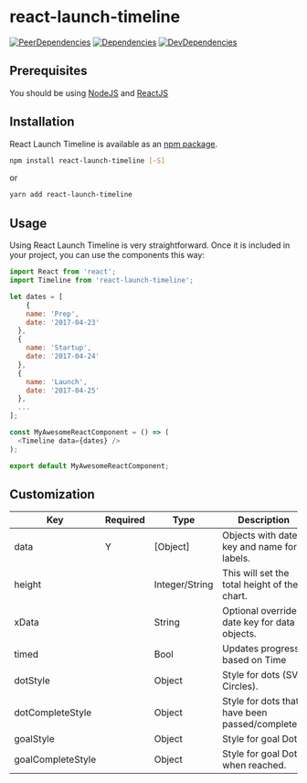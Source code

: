 # react-launch-timeline


[![PeerDependencies](https://img.shields.io/david/peer/michaellyons/react-launch-timeline.svg?style=flat-square)](https://david-dm.org/michaellyons/react-launch-timeline#info=peerDependencies&view=list)
[![Dependencies](https://img.shields.io/david/michaellyons/react-launch-timeline.svg?style=flat-square)](https://david-dm.org/michaellyons/react-launch-timeline)
[![DevDependencies](https://img.shields.io/david/dev/michaellyons/react-launch-timeline.svg?style=flat-square)](https://david-dm.org/michaellyons/react-launch-timeline#info=devDependencies&view=list)



## Prerequisites

You should be using [NodeJS](https://www.nodejs.org) and [ReactJS](https://facebook.github.io/react/)

## Installation

React Launch Timeline is available as an [npm package](https://www.npmjs.org/package/react-launch-timeline).
```sh
npm install react-launch-timeline [-S]
```
or

```sh
yarn add react-launch-timeline
```

## Usage

Using React Launch Timeline is very straightforward. Once it is included in your project, you can use the components this way:

```js
import React from 'react';
import Timeline from 'react-launch-timeline';

let dates = [
	{
    name: 'Prep',
    date: '2017-04-23'
  },
  {
    name: 'Startup',
    date: '2017-04-24'
  },
  {
    name: 'Launch',
    date: '2017-04-25'
  },
  ...
];

const MyAwesomeReactComponent = () => (
  <Timeline data={dates} />
);

export default MyAwesomeReactComponent;
```

## Customization

Key | Required | Type | Description
----- | ----- |  ----- | -----
data | Y | [Object] | Objects with date key and name for labels.
height | | Integer/String | This will set the total height of the chart.
xData | | String | Optional override date key for data objects.
timed | | Bool | Updates progress based on Time
dotStyle |  | Object | Style for dots (SVG Circles).
dotCompleteStyle |  | Object | Style for dots that have been passed/completed.
goalStyle |  | Object | Style for goal Dot.
goalCompleteStyle |  | Object | Style for goal Dot when reached.
